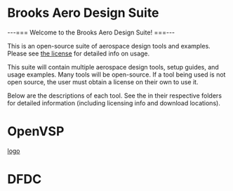 # Brooks Aero Design Suite

---=== Welcome to the Brooks Aero Design Suite! ===---



This is an open-source suite of aerospace design tools and examples.
Please see [the license](LICENSE.md) for detailed info on usage.

This suite will contain multiple aerospace design tools, setup guides,
and usage examples.
Many tools will be open-source. If a tool being used is not open source,
the user must obtain a license on their own to use it.

Below are the descriptions of each tool. See the <readme> in their
respective folders for detailed information (including licensing info
and download locations).

# OpenVSP
[logo](OpenVSP/openvsplogo.png)
# DFDC
